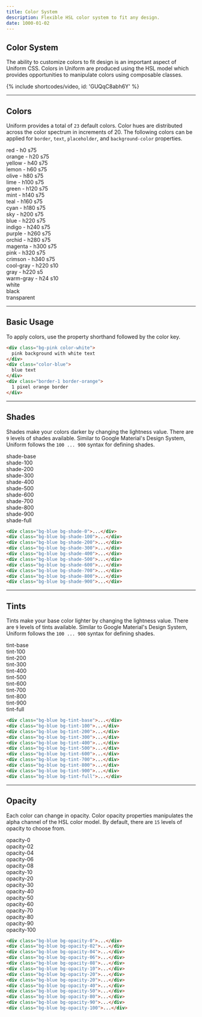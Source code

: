 ```yaml
---
title: Color System
description: Flexible HSL color system to fit any design.
date: 1000-01-02
---
```


## Color System

The ability to customize colors to fit design is an important aspect of Uniform CSS. Colors in Uniform are produced using the HSL model which provides opportunities to manipulate colors using composable classes.

{% include shortcodes/video, id: 'GUQqC8abh6Y' %}

---

## Colors

Uniform provides a total of `23` default colors. Color hues are distributed across the color spectrum in increments of 20. The following colors can be applied for `border`, `text`, `placeholder`, and `background-color` properties.

<div class="grid grid-cols-2 sm.grid-cols-3 gap-10 overflow-hidden">
  <div class="radius-sm p-12 flex bg-red">
    <span class="font-xs leading-none bold inline-flex px-6 py-5 radius-xs bg-black bg-opacity-20 color-white">red - h0 s75</span>
  </div>
  <div class="radius-sm p-12 flex bg-orange">
    <span class="font-xs leading-none bold inline-flex px-6 py-5 radius-xs bg-black bg-opacity-20 color-white">orange - h20 s75</span>
  </div>
  <div class="radius-sm p-12 flex bg-yellow">
    <span class="font-xs leading-none bold inline-flex px-6 py-5 radius-xs bg-black bg-opacity-20 color-white">yellow - h40 s75</span>
  </div>
  <div class="radius-sm p-12 flex bg-lemon">
    <span class="font-xs leading-none bold inline-flex px-6 py-5 radius-xs bg-black bg-opacity-20 color-white">lemon - h60 s75</span>
  </div>
  <div class="radius-sm p-12 flex bg-olive">
    <span class="font-xs leading-none bold inline-flex px-6 py-5 radius-xs bg-black bg-opacity-20 color-white">olive - h80 s75</span>
  </div>
  <div class="radius-sm p-12 flex bg-lime">
    <span class="font-xs leading-none bold inline-flex px-6 py-5 radius-xs bg-black bg-opacity-20 color-white">lime - h100 s75</span>
  </div>
  <div class="radius-sm p-12 flex bg-green">
    <span class="font-xs leading-none bold inline-flex px-6 py-5 radius-xs bg-black bg-opacity-20 color-white">green - h120 s75</span>
  </div>
  <div class="radius-sm p-12 flex bg-mint">
    <span class="font-xs leading-none bold inline-flex px-6 py-5 radius-xs bg-black bg-opacity-20 color-white">mint - h140 s75</span>
  </div>
  <div class="radius-sm p-12 flex bg-teal">
    <span class="font-xs leading-none bold inline-flex px-6 py-5 radius-xs bg-black bg-opacity-20 color-white">teal - h160 s75</span>
  </div>
  <div class="radius-sm p-12 flex bg-cyan">
    <span class="font-xs leading-none bold inline-flex px-6 py-5 radius-xs bg-black bg-opacity-20 color-white">cyan - h180 s75</span>
  </div>
  <div class="radius-sm p-12 flex bg-sky">
    <span class="font-xs leading-none bold inline-flex px-6 py-5 radius-xs bg-black bg-opacity-20 color-white">sky - h200 s75</span>
  </div>
  <div class="radius-sm p-12 flex flex bg-blue">
    <span class="font-xs leading-none bold inline-flex px-6 py-5 radius-xs bg-black bg-opacity-20 color-white">blue - h220 s75</span>
  </div>
  <div class="radius-sm p-12 flex bg-indigo">
    <span class="font-xs leading-none bold inline-flex px-6 py-5 radius-xs bg-black bg-opacity-20 color-white">indigo - h240 s75</span>
  </div>
  <div class="radius-sm p-12 flex bg-purple">
    <span class="font-xs leading-none bold inline-flex px-6 py-5 radius-xs bg-black bg-opacity-20 color-white">purple - h260 s75</span>
  </div>
  <div class="radius-sm p-12 flex bg-orchid">
    <span class="font-xs leading-none bold inline-flex px-6 py-5 radius-xs bg-black bg-opacity-20 color-white">orchid - h280 s75</span>
  </div>
  <div class="radius-sm p-12 flex bg-magenta">
    <span class="font-xs leading-none bold inline-flex px-6 py-5 radius-xs bg-black bg-opacity-20 color-white">magenta - h300 s75</span>
  </div>
  <div class="radius-sm p-12 flex bg-pink">
    <span class="font-xs leading-none bold inline-flex px-6 py-5 radius-xs bg-black bg-opacity-20 color-white">pink - h320 s75</span>
  </div>
  <div class="radius-sm p-12 flex bg-crimson">
    <span class="font-xs leading-none bold inline-flex px-6 py-5 radius-xs bg-black bg-opacity-20 color-white">crimson - h340 s75</span>
  </div>
  <div class="radius-sm p-12 flex bg-cool-gray">
    <span class="font-xs leading-none bold inline-flex px-6 py-5 radius-xs bg-black bg-opacity-20 color-white">cool-gray - h220 s10</span>
  </div>
  <div class="radius-sm p-12 flex bg-gray">
    <span class="font-xs leading-none bold inline-flex px-6 py-5 radius-xs bg-black bg-opacity-20 color-white">gray - h220 s5</span>
  </div>
  <div class="radius-sm p-12 flex bg-warm-gray">
    <span class="font-xs leading-none bold inline-flex px-6 py-5 radius-xs bg-black bg-opacity-20 color-white">warm-gray - h24 s10</span>
  </div>
  <div class="radius-sm p-12 flex bg-white">
    <span class="font-xs leading-none bold inline-flex px-6 py-5 radius-xs bg-black bg-opacity-60 color-white">white</span>
  </div>
  <div class="radius-sm p-12 flex bg-black border-1 border-white border-opacity-20">
    <span class="font-xs leading-none bold inline-flex px-6 py-5 radius-xs bg-black bg-opacity-20 color-white">black</span>
  </div>
  <div class="radius-sm p-12 flex bg-transparent border-1 border-white border-opacity-20">
    <span class="font-xs leading-none bold inline-flex px-6 py-5 radius-xs bg-black bg-opacity-20 color-white">transparent</span>
  </div>
</div>


---

## Basic Usage

To apply colors, use the property shorthand followed by the color key.

```html
<div class="bg-pink color-white">
  pink background with white text
</div>
<div class="color-blue">
  blue text
</div>
<div class="border-1 border-orange">
  1 pixel orange border
</div>
```

---

## Shades

Shades make your colors darker by changing the lightness value. There are `9` levels of shades available. Similar to Google Material's Design System, Uniform follows the `100 ... 900` syntax for defining shades.

<div class="grid grid-cols-2 sm.grid-cols-3 gap-10 overflow-hidden">
  <div class="radius-sm p-12 flex bg-blue bg-shade-base">
    <span class="font-xs leading-none bold inline-flex px-6 py-5 radius-xs bg-black bg-opacity-20 color-white">shade-base</span>
  </div>
  <div class="radius-sm p-12 flex bg-blue bg-shade-100">
    <span class="font-xs leading-none bold inline-flex px-6 py-5 radius-xs bg-black bg-opacity-20 color-white">shade-100</span>
  </div>
  <div class="radius-sm p-12 flex bg-blue bg-shade-200">
    <span class="font-xs leading-none bold inline-flex px-6 py-5 radius-xs bg-black bg-opacity-20 color-white">shade-200</span>
  </div>
  <div class="radius-sm p-12 flex bg-blue bg-shade-300">
    <span class="font-xs leading-none bold inline-flex px-6 py-5 radius-xs bg-black bg-opacity-20 color-white">shade-300</span>
  </div>
  <div class="radius-sm p-12 flex bg-blue bg-shade-400">
    <span class="font-xs leading-none bold inline-flex px-6 py-5 radius-xs bg-black bg-opacity-20 color-white">shade-400</span>
  </div>
  <div class="radius-sm p-12 flex bg-blue bg-shade-500">
    <span class="font-xs leading-none bold inline-flex px-6 py-5 radius-xs bg-black bg-opacity-20 color-white">shade-500</span>
  </div>
  <div class="radius-sm p-12 flex bg-blue bg-shade-600">
    <span class="font-xs leading-none bold inline-flex px-6 py-5 radius-xs bg-black bg-opacity-20 color-white">shade-600</span>
  </div>
  <div class="radius-sm p-12 flex bg-blue bg-shade-700">
    <span class="font-xs leading-none bold inline-flex px-6 py-5 radius-xs bg-black bg-opacity-20 color-white">shade-700</span>
  </div>
  <div class="radius-sm p-12 flex bg-blue bg-shade-800">
    <span class="font-xs leading-none bold inline-flex px-6 py-5 radius-xs bg-black bg-opacity-20 color-white">shade-800</span>
  </div>
  <div class="radius-sm p-12 flex bg-blue bg-shade-900 border-1 border-white border-opacity-20">
    <span class="font-xs leading-none bold inline-flex px-6 py-5 radius-xs bg-black bg-opacity-20 color-white">shade-900</span>
  </div>
  <div class="radius-sm p-12 flex bg-blue bg-shade-full border-1 border-white border-opacity-20">
    <span class="font-xs leading-none bold inline-flex px-6 py-5 radius-xs bg-black bg-opacity-20 color-white">shade-full</span>
  </div>
</div>


```html
<div class="bg-blue bg-shade-0">...</div>
<div class="bg-blue bg-shade-100">...</div>
<div class="bg-blue bg-shade-200">...</div>
<div class="bg-blue bg-shade-300">...</div>
<div class="bg-blue bg-shade-400">...</div>
<div class="bg-blue bg-shade-500">...</div>
<div class="bg-blue bg-shade-600">...</div>
<div class="bg-blue bg-shade-700">...</div>
<div class="bg-blue bg-shade-800">...</div>
<div class="bg-blue bg-shade-900">...</div>
```

---

## Tints

Tints make your base color lighter by changing the lightness value. There are `9` levels of tints available. Similar to Google Material's Design System, Uniform follows the `100 ... 900` syntax for defining shades.

<div class="grid grid-cols-2 sm.grid-cols-3 gap-10 overflow-hidden">
  <div class="radius-sm p-12 flex bg-blue bg-tint-base">
    <span class="font-xs leading-none bold inline-flex px-6 py-5 radius-xs bg-black bg-opacity-20 color-white">tint-base</span>
  </div>
  <div class="radius-sm p-12 flex bg-blue bg-tint-100">
    <span class="font-xs leading-none bold inline-flex px-6 py-5 radius-xs bg-black bg-opacity-20 color-white">tint-100</span>
  </div>
  <div class="radius-sm p-12 flex bg-blue bg-tint-200">
    <span class="font-xs leading-none bold inline-flex px-6 py-5 radius-xs bg-black bg-opacity-20 color-white">tint-200</span>
  </div>
  <div class="radius-sm p-12 flex bg-blue bg-tint-300">
    <span class="font-xs leading-none bold inline-flex px-6 py-5 radius-xs bg-black bg-opacity-20 color-white">tint-300</span>
  </div>
  <div class="radius-sm p-12 flex bg-blue bg-tint-400">
    <span class="font-xs leading-none bold inline-flex px-6 py-5 radius-xs bg-black bg-opacity-20 color-white">tint-400</span>
  </div>
  <div class="radius-sm p-12 flex bg-blue bg-tint-500">
    <span class="font-xs leading-none bold inline-flex px-6 py-5 radius-xs bg-black bg-opacity-20 color-white">tint-500</span>
  </div>
  <div class="radius-sm p-12 flex bg-blue bg-tint-600">
    <span class="font-xs leading-none bold inline-flex px-6 py-5 radius-xs bg-black bg-opacity-20 color-white">tint-600</span>
  </div>
  <div class="radius-sm p-12 flex bg-blue bg-tint-700">
    <span class="font-xs leading-none bold inline-flex px-6 py-5 radius-xs bg-black bg-opacity-20 color-white">tint-700</span>
  </div>
  <div class="radius-sm p-12 flex bg-blue bg-tint-800">
    <span class="font-xs leading-none bold inline-flex px-6 py-5 radius-xs bg-black bg-opacity-20 color-white">tint-800</span>
  </div>
  <div class="radius-sm p-12 flex bg-blue bg-tint-900 border-1 border-white border-opacity-20">
    <span class="font-xs leading-none bold inline-flex px-6 py-5 radius-xs bg-black bg-opacity-20 color-white">tint-900</span>
  </div>
  <div class="radius-sm p-12 flex bg-blue bg-tint-full border-1 border-white border-opacity-20">
    <span class="font-xs leading-none bold inline-flex px-6 py-5 radius-xs bg-black bg-opacity-20 color-white">tint-full</span>
  </div>
</div>

```html
<div class="bg-blue bg-tint-base">...</div>
<div class="bg-blue bg-tint-100">...</div>
<div class="bg-blue bg-tint-200">...</div>
<div class="bg-blue bg-tint-300">...</div>
<div class="bg-blue bg-tint-400">...</div>
<div class="bg-blue bg-tint-500">...</div>
<div class="bg-blue bg-tint-600">...</div>
<div class="bg-blue bg-tint-700">...</div>
<div class="bg-blue bg-tint-800">...</div>
<div class="bg-blue bg-tint-900">...</div>
<div class="bg-blue bg-tint-full">...</div>
```

---

## Opacity

Each color can change in opacity. Color opacity properties manipulates the alpha channel of the HSL color model. By default, there are `15` levels of opacity to choose from.

<div class="grid grid-cols-2 sm.grid-cols-3 gap-10 overflow-hidden">
  <div class="radius-sm p-12 flex bg-blue bg-opacity-0 border-1 border-gray border-tint-800">
    <span class="font-xs leading-none bold inline-flex px-6 py-5 radius-xs bg-black bg-opacity-20 color-white">opacity-0</span>
  </div>
  <div class="radius-sm p-12 flex bg-blue bg-opacity-02 border-1 border-gray border-tint-800">
    <span class="font-xs leading-none bold inline-flex px-6 py-5 radius-xs bg-black bg-opacity-20 color-white">opacity-02</span>
  </div>
  <div class="radius-sm p-12 flex bg-blue bg-opacity-04 border-1 border-gray border-tint-800">
    <span class="font-xs leading-none bold inline-flex px-6 py-5 radius-xs bg-black bg-opacity-20 color-white">opacity-04</span>
  </div>
  <div class="radius-sm p-12 flex bg-blue bg-opacity-06">
    <span class="font-xs leading-none bold inline-flex px-6 py-5 radius-xs bg-black bg-opacity-20 color-white">opacity-06</span>
  </div>
  <div class="radius-sm p-12 flex bg-blue bg-opacity-08">
    <span class="font-xs leading-none bold inline-flex px-6 py-5 radius-xs bg-black bg-opacity-20 color-white">opacity-08</span>
  </div>
  <div class="radius-sm p-12 flex bg-blue bg-opacity-10">
    <span class="font-xs leading-none bold inline-flex px-6 py-5 radius-xs bg-black bg-opacity-20 color-white">opacity-10</span>
  </div>
  <div class="radius-sm p-12 flex bg-blue bg-opacity-20">
    <span class="font-xs leading-none bold inline-flex px-6 py-5 radius-xs bg-black bg-opacity-20 color-white">opacity-20</span>
  </div>
  <div class="radius-sm p-12 flex bg-blue bg-opacity-20">
    <span class="font-xs leading-none bold inline-flex px-6 py-5 radius-xs bg-black bg-opacity-20 color-white">opacity-30</span>
  </div>
  <div class="radius-sm p-12 flex bg-blue bg-opacity-40">
    <span class="font-xs leading-none bold inline-flex px-6 py-5 radius-xs bg-black bg-opacity-20 color-white">opacity-40</span>
  </div>
  <div class="radius-sm p-12 flex bg-blue bg-opacity-50">
    <span class="font-xs leading-none bold inline-flex px-6 py-5 radius-xs bg-black bg-opacity-20 color-white">opacity-50</span>
  </div>
  <div class="radius-sm p-12 flex bg-blue bg-opacity-60">
    <span class="font-xs leading-none bold inline-flex px-6 py-5 radius-xs bg-black bg-opacity-20 color-white">opacity-60</span>
  </div>
  <div class="radius-sm p-12 flex bg-blue bg-opacity-70">
    <span class="font-xs leading-none bold inline-flex px-6 py-5 radius-xs bg-black bg-opacity-20 color-white">opacity-70</span>
  </div>
  <div class="radius-sm p-12 flex bg-blue bg-opacity-80">
    <span class="font-xs leading-none bold inline-flex px-6 py-5 radius-xs bg-black bg-opacity-20 color-white">opacity-80</span>
  </div>
  <div class="radius-sm p-12 flex bg-blue bg-opacity-90">
    <span class="font-xs leading-none bold inline-flex px-6 py-5 radius-xs bg-black bg-opacity-20 color-white">opacity-90</span>
  </div>
  <div class="radius-sm p-12 flex bg-blue bg-opacity-100">
    <span class="font-xs leading-none bold inline-flex px-6 py-5 radius-xs bg-black bg-opacity-20 color-white">opacity-100</span>
  </div>
</div>

```html
<div class="bg-blue bg-opacity-0">...</div>
<div class="bg-blue bg-opacity-02">...</div>
<div class="bg-blue bg-opacity-04">...</div>
<div class="bg-blue bg-opacity-06">...</div>
<div class="bg-blue bg-opacity-08">...</div>
<div class="bg-blue bg-opacity-10">...</div>
<div class="bg-blue bg-opacity-20">...</div>
<div class="bg-blue bg-opacity-20">...</div>
<div class="bg-blue bg-opacity-40">...</div>
<div class="bg-blue bg-opacity-50">...</div>
<div class="bg-blue bg-opacity-80">...</div>
<div class="bg-blue bg-opacity-90">...</div>
<div class="bg-blue bg-opacity-100">...</div>
```